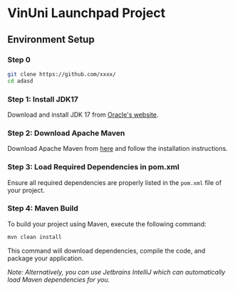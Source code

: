 # VinUni Launchpad Project

## Environment Setup

### Step 0
```bash
git clone https://github.com/xxxx/
cd adasd
```

### Step 1: Install JDK17
Download and install JDK 17 from [Oracle's website](https://www.oracle.com/java/technologies/downloads/).

### Step 2: Download Apache Maven
Download Apache Maven from [here](https://maven.apache.org/download.cgi) and follow the installation instructions.

### Step 3: Load Required Dependencies in pom.xml
Ensure all required dependencies are properly listed in the `pom.xml` file of your project.

### Step 4: Maven Build
To build your project using Maven, execute the following command:
```bash
mvn clean install
```
This command will download dependencies, compile the code, and package your application.

*Note: Alternatively, you can use Jetbrains IntelliJ which can automatically load Maven dependencies for you.*
